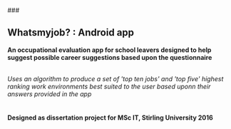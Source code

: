 ###<h2> Whatsmyjob? : Android app</h2>

<b>An occupational evaluation app for school leavers designed to help suggest possible career suggestions based upon the questionnaire</b><br></br>

<i>Uses an algorithm to produce a set of 'top ten jobs' and 'top five' highest ranking work environments best suited to the user based uponn their answers provided in the app</i><br></br>

<b><h4>Designed as dissertation project for MSc IT, Stirling University 2016</h4></b>
